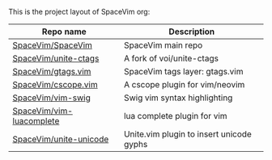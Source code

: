 This is the project layout of SpaceVim org:

| Repo name                                                               | Description                              |
| ----------------------------------------------------------------------- | ---------------------------------------- |
| [SpaceVim/SpaceVim](https://github.com/SpaceVim/SpaceVim)               | SpaceVim main repo                       |
| [SpaceVim/unite-ctags](https://github.com/SpaceVim/unite-ctags)         | A fork of voi/unite-ctags                |
| [SpaceVim/gtags.vim](https://github.com/SpaceVim/gtags.vim)             | SpaceVim tags layer: gtags.vim           |
| [SpaceVim/cscope.vim](https://github.com/SpaceVim/cscope.vim)           | A cscope plugin for vim/neovim           |
| [SpaceVim/vim-swig](https://github.com/SpaceVim/vim-swig)               | Swig vim syntax highlighting             |
| [SpaceVim/vim-luacomplete](https://github.com/SpaceVim/vim-luacomplete) | lua complete plugin for vim              |
| [SpaceVim/unite-unicode](https://github.com/SpaceVim/unite-unicode)     | Unite.vim plugin to insert unicode gyphs |
